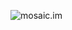 ![mosaic.im](https://cdnb.artstation.com/p/assets/images/images/007/404/127/large/j-r-jetpack-iceberg.jpg "mosaic.im")

